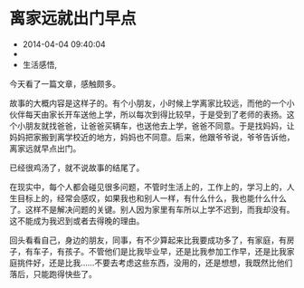 # 离家远就出门早点
- 2014-04-04 09:40:04
- 
- 生活感悟,

<p>今天看了一篇文章，感触颇多。</p>
<p>故事的大概内容是这样子的。有个小朋友，小时候上学离家比较远，而他的一个小伙伴每天由家长开车送他上学，所以每次到得比较早，于是受到了老师的表扬。这个小朋友就找爸爸，让爸爸买辆车，也送他去上学，爸爸不同意。于是找妈妈，让妈妈把家搬到离学校近的地方，妈妈也不同意。后来，他跟爷爷说，爷爷告诉他，离家远就早点出门。</p>
<p>已经很鸡汤了，就不说故事的结尾了。</p>
<p>在现实中，每个人都会碰见很多问题，不管时生活上的，工作上的，学习上的，人生目标上的，经常会感叹，如果我也和别人一样，有什么什么，我也能什么什么了。这样不是解决问题的关键。别人因为家里有车所以上学不迟到，而我却没有。这不能成为我迟到或者去得晚的理由。</p>
<p>回头看看自己，身边的朋友，同事，有不少算起来比我要成功多了，有家庭，有房子，有车子，有孩子。不管他们是比我毕业早，还是比我参加工作早，还是比我家庭挑件好，还是比我……不要去考虑这些东西，没用的，还是想想，我既然比他们落后，只能跑得快些了。</p>